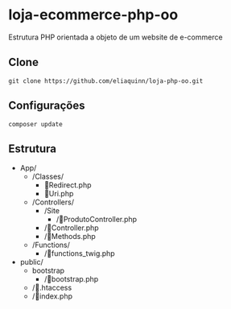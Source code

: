 # loja-ecommerce-php-oo

Estrutura PHP orientada a objeto de um website de e-commerce

## Clone
```
git clone https://github.com/eliaquinn/loja-php-oo.git
```

## Configurações
```
composer update
```

## Estrutura

* App/
  * /Classes/
    * 📄Redirect.php
    * 📄Uri.php
  * /Controllers/
    * /Site
      * /📄ProdutoController.php
    * /📄Controller.php
    * /📄Methods.php
  * /Functions/
    * /📄functions_twig.php
* public/
  * bootstrap
    * /📄bootstrap.php
  * /📄.htaccess
  * /📄index.php